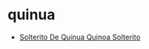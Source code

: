 # quinua

 * [Solterito De Quinua Quinoa Solterito](../../index/s/solterito-de-quinua-quinoa-solterito-56389771.json)
